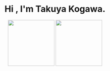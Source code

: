 <h1 align="center">
  Hi , I'm Takuya Kogawa.
</h1>

<p align="center">
  <img alt="" height="150px" src="https://github-readme-stats.vercel.app/api/top-langs/?username=rereal7&cache_seconds=1800&include_all_commits=true&count_private=true&hide=Blade,Twig,Hack&langs_count=6&layout=compact&theme=radical">
  <img alt="" height="150px" src="https://github-readme-stats.vercel.app/api?username=rereal7&&show_icons=true&count_private=true&theme=radical">
</p>
